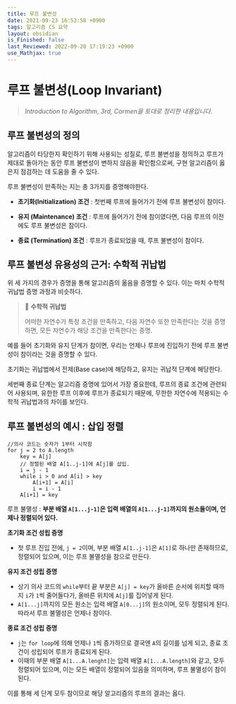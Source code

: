 ```yaml
---
title: 루프 불변성
date: 2021-09-23 16:53:58 +0900
tags: 알고리즘 CS 요약
layout: obsidian
is_Finished: false
last_Reviewed: 2022-09-20 17:19:23 +0900
use_Mathjax: true
---
```

# 루프 불변성(Loop Invariant)

>  _Introduction to Algorithm, 3rd, Cormen을 토대로 정리한 내용입니다._

## 루프 불변성의 정의

알고리즘이 타당한지 확인하기 위해 사용되는 성질로, 루프 불변성을 정의하고 루프가 제대로 돌아가는 동안 루프 불변성이 변하지 않음을 확인함으로써, 구현 알고리즘이 옳은지 점검하는 데 도움을 줄 수 있다.

루프 불변성이 만족하는 지는 총 3가지를 증명해야한다.

- **초기화(Initialization) 조건** : 첫번째 루프에 들어가기 전에 루프 불변성이 참이다.

- **유지 (Maintenance) 조건** : 루프에 들어가기 전에 참이였다면, 다음 루프의 이전에도 루프 불변성은 참이다.

- **종료 (Termination) 조건** : 루프가 종료되었을 때, 루프 불변성이 참이다.

## 루프 불변성 유용성의 근거: 수학적 귀납법

위 세 가지의 경우가 증명을 통해 알고리즘의 옮음을 증명할 수 있다. 이는 마치 수학적 귀납법 증명 과정과 비슷하다.

> 🔵 **수학적 귀납법**
> 
> 어떠한 자연수가 특정 조건을 만족하고, 다음 자연수 또한 만족한다는 것을 증명하면, 모든 자연수가 해당 조건을 만족한다는 증명.

예를 들어 초기화와 유지 단계가 참이면, 우리는 언제나 루프에 진입하기 전에 루프 불변성이 참이라는 것을 증명할 수 있다.

초기화는 귀납법에서 전제(Base case)에 해당하고, 유지는 귀납적 단계에 해당한다.

세번째 종료 단계는 알고리즘 증명에 있어서 가장 중요한데, 루프의 종료 조건에 관련되어 사용되며, 유한한 루프 이후에 루프가 종료되기 때문에, 무한한 자연수에 적용되는 수학적 귀납법과의 차이를 보인다.

## 루프 불변성의 예시 : 삽입 정렬

```pseudocode
//의사 코드는 숫자가 1부터 시작함
for j = 2 to A.length
    key = A[j]
    // 정렬된 배열 A[1..j-1]에 A[j]를 삽입.
    i = j - 1
    while i > 0 and A[i] > key
        A[i+1] = A[i]
        i = i - 1
    A[i+1] = key
```

루프 불멸성 : **부분 배열 `A[1...j-1]`은 입력 배열의 `A[1...j-1]`까지의 원소들이며, 언제나 정렬되어 있다.** 

**초기화 조건 성립 증명**

- 첫 루프 진입 전에, `j = 2`이며, 부분 배열 `A[1..j-1]`은 `A[1]`로 하나만 존재하므로, 정렬되어 있으며, 이는 루프 불멸성을 참으로 만든다.

**유지 조건 성립 증명**

- 상기 의사 코드의 `while`부터 끝 부분은 `A[j] = key`가 올바른 순서에 위치할 때까지 `i`가 `1`씩 줄어들다가, 올바른 위치에 `A[j]`를 집어넣게 된다.
- `A[1...j]`까지의 모든 원소는 입력 배열 `A[0...j]`의 원소이며, 모두 정렬되게 된다. 따라서 루프 불멸성은 언제나 참이다.

**종료 조건 성립 증명**

- `j`는 `for loop`에 의해 언제나 `1`씩 증가하므로 결국엔 `A`의 길이를 넘게 되고, 종료 조건이 성립되어 루프가 종료되게 된다.
- 이때의 부분 배열 `A[1...A.lenght]`는 입력 배열 `A[1...A.length]`와 같고, 모두 정렬되어 있으며, 이는 모든 배열이 정렬되어 있음을 의미하며, 루프 불멸성이 참이 된다.

이를 통해 세 단계 모두 참이므로 해당 알고리즘의 루프의 결과는 옳다.

